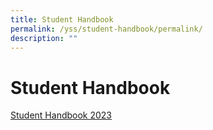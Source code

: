 ```yaml
---
title: Student Handbook
permalink: /yss/student-handbook/permalink/
description: ""
---
```



**Student Handbook**
===================

[Student Handbook 2023](/files/School%20Handbook%202023_FINAL.pdf)